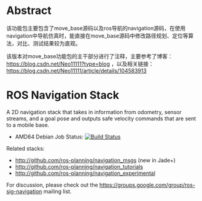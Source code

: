 # Abstract
该功能包主要包含了move_base源码以及ros导航的navigation源码，在使用navigation中导航仿真时，能直接在move_base源码中修改路径规划、定位等算法，对比、测试结果较为直观。

该版本对move_base功能包的主干部分进行了注释，主要参考了博客：https://blog.csdn.net/Neo11111?type=blog ，以及相关链接：
https://blog.csdn.net/Neo11111/article/details/104583913

ROS Navigation Stack
====================

A 2D navigation stack that takes in information from odometry, sensor
streams, and a goal pose and outputs safe velocity commands that are sent
to a mobile base.

 * AMD64 Debian Job Status: [![Build Status](http://build.ros.org/buildStatus/icon?job=Mbin_uB64__navigation__ubuntu_bionic_amd64__binary)](http://build.ros.org/job/Mbin_uB64__navigation__ubuntu_bionic_amd64__binary/)

Related stacks:

 * http://github.com/ros-planning/navigation_msgs (new in Jade+)
 * http://github.com/ros-planning/navigation_tutorials
 * http://github.com/ros-planning/navigation_experimental

For discussion, please check out the
https://groups.google.com/group/ros-sig-navigation mailing list.
